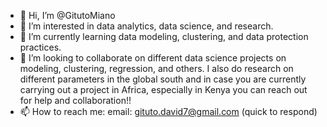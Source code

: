 - 👋 Hi, I’m @GitutoMiano
- 👀 I’m interested in data analytics, data science, and research.
- 🌱 I’m currently learning data modeling, clustering, and data protection practices.
- 💞️ I’m looking to collaborate on different data science projects on modeling, clustering, regression, and others. I also do research on different parameters in the global south and in case you are currently carrying out a project in Africa, especially in Kenya you can reach out for help and collaboration!!
- 📫 How to reach me: email: gituto.david7@gmail.com (quick to respond)
<!---
GitutoMiano/GitutoMiano is a ✨ special ✨ repository because its `README.md` (this file) appears on your GitHub profile.
You can click the Preview link to take a look at your changes.
--->
